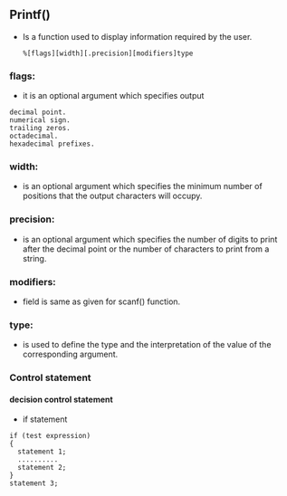 ## Printf()
* Is a function used to display information required by the user.
  ~~~
  %[flags][width][.precision][modifiers]type
  ~~~

### flags:
* it is an optional argument which specifies output
~~~
decimal point.
numerical sign.
trailing zeros.
octadecimal.
hexadecimal prefixes.
~~~
### width:
* is an optional argument which specifies the minimum number of positions
  that the output characters will occupy.
### precision:
* is an optional argument which specifies the number of digits to print
  after the decimal point or the number of characters to print from a string.

### modifiers:
* field is same as given for scanf() function.

### type:
* is used to define the type and the interpretation of the value
  of the corresponding argument.

### Control statement
#### decision control statement
* if statement
~~~
if (test expression)
{
  statement 1;
  ..........
  statement 2;
}
statement 3;
~~~
 